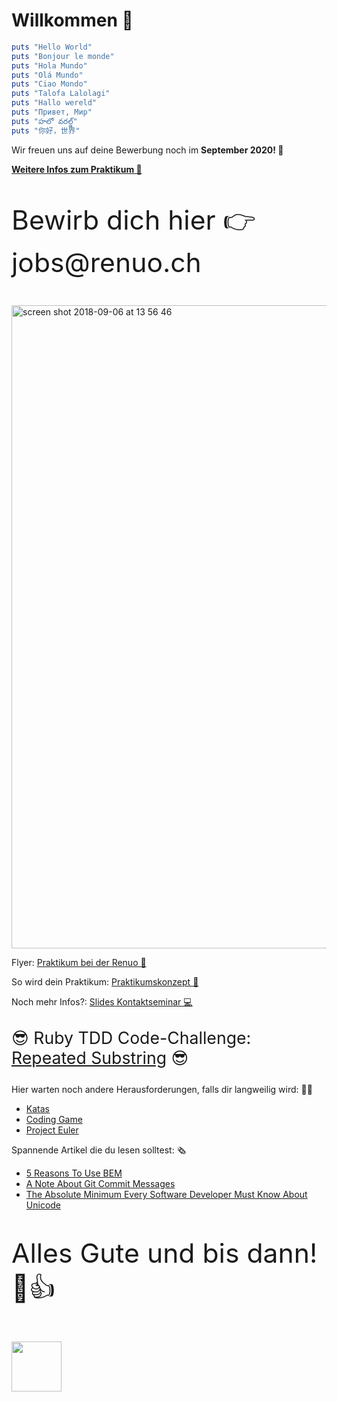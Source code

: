 # Willkommen 🚀

```ruby
puts "Hello World"
puts "Bonjour le monde"
puts "Hola Mundo"
puts "Olá Mundo"
puts "Ciao Mondo"
puts "Talofa Lalolagi"
puts "Hallo wereld"
puts "Привет, Мир"
puts "హలో వరల్డ్"
puts "你好，世界"
```
Wir freuen uns auf deine Bewerbung noch im **September 2020! 📅** 

**[Weitere Infos zum Praktikum 🧐](https://www.renuo.ch/en/jobs/ims-internship-2020-2021)**
<p style="font-size: 32pt;">Bewirb dich hier 👉 jobs@renuo.ch</p>

<img width="1029" alt="screen shot 2018-09-06 at 13 56 46" src="https://user-images.githubusercontent.com/20790833/45155918-ce7cb180-b1dc-11e8-9444-31876dcecfea.png">

Flyer: [Praktikum bei der Renuo 📰](https://github.com/renuo/renuo-praktikum/raw/master/Praktikum%20bei%20der%20Renuo.pdf) 

So wird dein Praktikum: [Praktikumskonzept 📖](https://github.com/renuo/renuo-praktikum/raw/master/Praktikumskonzept%202020.pdf) 

Noch mehr Infos?: [Slides Kontaktseminar 💻](https://github.com/renuo/renuo-praktikum/raw/master/Kontaktseminar%202019.pdf)

<p style="font-size: 20pt;">😎 Ruby TDD Code-Challenge: <a href="https://github.com/renuo/repeated_substring">Repeated Substring</a> 😎</p>

Hier warten noch andere Herausforderungen, falls dir langweilig wird: 🏃‍♀️
- [Katas](http://kata-log.rocks/starter)
- [Coding Game](https://www.codingame.com/start)
- [Project Euler](https://projecteuler.net/)

Spannende Artikel die du lesen solltest: 🗞
- [5 Reasons To Use BEM](https://blog.elpassion.com/reasons-to-use-bem-a88738317753)
- [A Note About Git Commit Messages](https://tbaggery.com/2008/04/19/a-note-about-git-commit-messages.html)
- [The Absolute Minimum Every Software Developer Must Know About Unicode](https://www.joelonsoftware.com/2003/10/08/the-absolute-minimum-every-software-developer-absolutely-positively-must-know-about-unicode-and-character-sets-no-excuses/)

<p style="font-size: 32pt;">Alles Gute und bis dann! 🙂👍</p>

<img src="https://user-images.githubusercontent.com/42026584/63007974-ef846280-be81-11e9-94ca-6b98f29726eb.png" height="80px"/>
